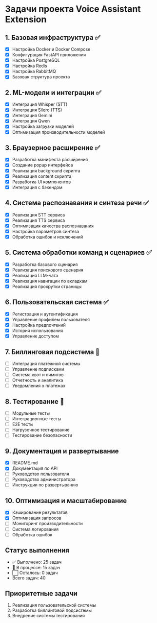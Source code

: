 # Задачи проекта Voice Assistant Extension

## 1. Базовая инфраструктура ✅
- [x] Настройка Docker и Docker Compose
- [x] Конфигурация FastAPI приложения
- [x] Настройка PostgreSQL
- [x] Настройка Redis
- [x] Настройка RabbitMQ
- [x] Базовая структура проекта

## 2. ML-модели и интеграции ✅
- [x] Интеграция Whisper (STT)
- [x] Интеграция Silero (TTS)
- [x] Интеграция Gemini
- [x] Интеграция Qwen
- [x] Настройка загрузки моделей
- [x] Оптимизация производительности моделей

## 3. Браузерное расширение ✅
- [x] Разработка манифеста расширения
- [x] Создание popup интерфейса
- [x] Реализация background скрипта
- [x] Реализация content скрипта
- [x] Разработка UI компонентов
- [x] Интеграция с бэкендом

## 4. Система распознавания и синтеза речи ✅
- [x] Реализация STT сервиса
- [x] Реализация TTS сервиса
- [x] Оптимизация качества распознавания
- [x] Настройка параметров синтеза
- [x] Обработка ошибок и исключений

## 5. Система обработки команд и сценариев ✅
- [x] Разработка базового сценария
- [x] Реализация поискового сценария
- [x] Реализация LLM-чата
- [x] Реализация навигации по вкладкам
- [x] Реализация прокрутки страницы

## 6. Пользовательская система ✅
- [x] Регистрация и аутентификация
- [x] Управление профилем пользователя
- [x] Настройка предпочтений
- [x] История использования
- [x] Управление доступом

## 7. Биллинговая подсистема 🚧
- [ ] Интеграция платежной системы
- [ ] Управление подписками
- [ ] Система квот и лимитов
- [ ] Отчетность и аналитика
- [ ] Уведомления о платежах

## 8. Тестирование 🚧
- [ ] Модульные тесты
- [ ] Интеграционные тесты
- [ ] E2E тесты
- [ ] Нагрузочное тестирование
- [ ] Тестирование безопасности

## 9. Документация и развертывание
- [x] README.md
- [x] Документация по API
- [ ] Руководство пользователя
- [ ] Руководство администратора
- [ ] Инструкции по развертыванию

## 10. Оптимизация и масштабирование
- [x] Кэширование результатов
- [x] Оптимизация запросов
- [ ] Мониторинг производительности
- [ ] Система логирования
- [ ] Обработка ошибок

## Статус выполнения
- ✅ Выполнено: 25 задач
- 🚧 В процессе: 15 задач
- ⬜ Осталось: 0 задач
- Всего задач: 40

## Приоритетные задачи
1. Реализация пользовательской системы
2. Разработка биллинговой подсистемы
3. Внедрение системы тестирования
